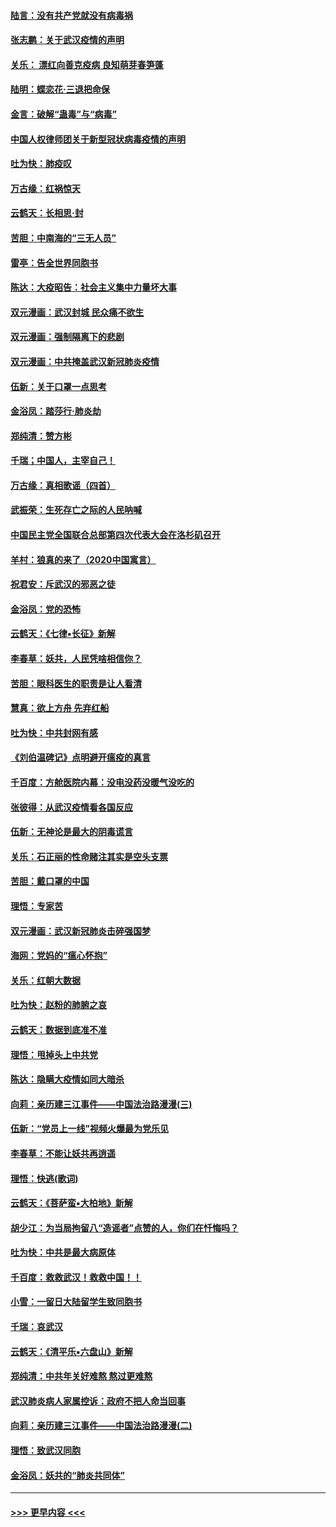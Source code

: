 #### [陆言：没有共产党就没有病毒祸](../pages/nsc993/n11868232.md?t=02141633) 
#### [张志鹏：关于武汉疫情的声明](../pages/nsc993/n11867182.md?t=02141633) 
#### [关乐： 漂红向善克疫病 良知萌芽春笋蓬](../pages/nsc993/n11865710.md?t=02141633) 
#### [陆明：蝶恋花‧三退把命保](../pages/nsc993/n11865673.md?t=02141633) 
#### [金言：破解“蛊毒”与“病毒”](../pages/nsc993/n11864103.md?t=02141633) 
#### [中国人权律师团关于新型冠状病毒疫情的声明](../pages/nsc993/n11864249.md?t=02141633) 
#### [吐为快：肺疫叹](../pages/nsc993/n11864027.md?t=02141633) 
#### [万古缘：红祸惊天](../pages/nsc993/n11864079.md?t=02141633) 
#### [云鹤天：长相思‧封](../pages/nsc993/n11864006.md?t=02141633) 
#### [苦胆：中南海的“三无人员”](../pages/nsc993/n11862997.md?t=02141633) 
#### [雷亭：告全世界同胞书](../pages/nsc993/n11862572.md?t=02141633) 
#### [陈达：大疫昭告：社会主义集中力量坏大事](../pages/nsc993/n11859419.md?t=02141633) 
#### [双元漫画：武汉封城 民众痛不欲生](../pages/nsc993/n11859287.md?t=02141633) 
#### [双元漫画：强制隔离下的悲剧](../pages/nsc993/n11859244.md?t=02141633) 
#### [双元漫画：中共掩盖武汉新冠肺炎疫情](../pages/nsc993/n11858249.md?t=02141633) 
#### [伍新：关于口罩一点思考](../pages/nsc993/n11859195.md?t=02141633) 
#### [金浴凤：踏莎行‧肺炎劫](../pages/nsc993/n11858227.md?t=02141633) 
#### [郑纯清：赞方彬](../pages/nsc993/n11856803.md?t=02141633) 
#### [千瑞；中国人，主宰自己！](../pages/nsc993/n11856793.md?t=02141633) 
#### [万古缘：真相歌谣（四首）](../pages/nsc993/n11856263.md?t=02141633) 
#### [武振荣：生死存亡之际的人民呐喊](../pages/nsc993/n11856256.md?t=02141633) 
#### [中国民主党全国联合总部第四次代表大会在洛杉矶召开](../pages/nsc993/n11856344.md?t=02141633) 
#### [羊村：狼真的来了（2020中国寓言）](../pages/nsc993/n11856229.md?t=02141633) 
#### [祝君安：斥武汉的邪恶之徒](../pages/nsc993/n11855861.md?t=02141633) 
#### [金浴凤：党的恐怖](../pages/nsc993/n11855849.md?t=02141633) 
#### [云鹤天：《七律▪长征》新解](../pages/nsc993/n11855479.md?t=02141633) 
#### [李春草：妖共，人民凭啥相信你？](../pages/nsc993/n11855196.md?t=02141633) 
#### [苦胆：眼科医生的职责是让人看清](../pages/nsc993/n11853840.md?t=02141633) 
#### [慧真：欲上方舟 先弃红船](../pages/nsc993/n11853483.md?t=02141633) 
#### [吐为快：中共封网有感](../pages/nsc993/n11852575.md?t=02141633) 
#### [《刘伯温碑记》点明避开瘟疫的真言](../pages/nsc993/n11852128.md?t=02141633) 
#### [千百度：方舱医院内幕：没电没药没暖气没吃的](../pages/nsc993/n11850211.md?t=02141633) 
#### [张彼得：从武汉疫情看各国反应](../pages/nsc993/n11850102.md?t=02141633) 
#### [伍新：无神论是最大的阴毒谎言](../pages/nsc993/n11846129.md?t=02141633) 
#### [关乐：石正丽的性命赌注其实是空头支票](../pages/nsc993/n11846109.md?t=02141633) 
#### [苦胆：戴口罩的中国](../pages/nsc993/n11845576.md?t=02141633) 
#### [理悟：专家苦](../pages/nsc993/n11845564.md?t=02141633) 
#### [双元漫画：武汉新冠肺炎击碎强国梦](../pages/nsc993/n11843320.md?t=02141633) 
#### [海网：党妈的“瘟心怀抱”](../pages/nsc993/n11840740.md?t=02141633) 
#### [关乐：红朝大数据](../pages/nsc993/n11840675.md?t=02141633) 
#### [吐为快：赵粉的肺腑之哀](../pages/nsc993/n11840618.md?t=02141633) 
#### [云鹤天：数据到底准不准](../pages/nsc993/n11840325.md?t=02141633) 
#### [理悟：甩掉头上中共党](../pages/nsc993/n11838826.md?t=02141633) 
#### [陈达：隐瞒大疫情如同大暗杀](../pages/nsc993/n11838771.md?t=02141633) 
#### [向莉：亲历建三江事件——中国法治路漫漫(三)](../pages/nsc993/n11831825.md?t=02141633) 
#### [伍新：“党员上一线”视频火爆最为党乐见](../pages/nsc993/n11838200.md?t=02141633) 
#### [李春草：不能让妖共再逍遥](../pages/nsc993/n11838102.md?t=02141633) 
#### [理悟：快逃(歌词)](../pages/nsc993/n11838083.md?t=02141633) 
#### [云鹤天：《菩萨蛮▪大柏地》新解](../pages/nsc993/n11838059.md?t=02141633) 
#### [胡少江：为当局拘留八“造谣者”点赞的人，你们在忏悔吗？](../pages/nsc993/n11836801.md?t=02141633) 
#### [吐为快：中共是最大病原体](../pages/nsc993/n11836748.md?t=02141633) 
#### [千百度：救救武汉！救救中国！！](../pages/nsc993/n11836145.md?t=02141633) 
#### [小雪：一留日大陆留学生致同胞书](../pages/nsc993/n11834624.md?t=02141633) 
#### [千瑞：哀武汉](../pages/nsc993/n11833647.md?t=02141633) 
#### [云鹤天：《清平乐▪六盘山》新解](../pages/nsc993/n11833611.md?t=02141633) 
#### [郑纯清：中共年关好难熬 熬过更难熬](../pages/nsc993/n11833489.md?t=02141633) 
#### [武汉肺炎病人家属控诉：政府不把人命当回事](../pages/nsc993/n11833205.md?t=02141633) 
#### [向莉：亲历建三江事件——中国法治路漫漫(二)](../pages/nsc993/n11829102.md?t=02141633) 
#### [理悟：致武汉同胞](../pages/nsc993/n11831522.md?t=02141633) 
#### [金浴凤：妖共的“肺炎共同体”](../pages/nsc993/n11829448.md?t=02141633) 

----
#### [ >>> 更早内容 <<< ](../indexes/nsc993-earlier.md)
